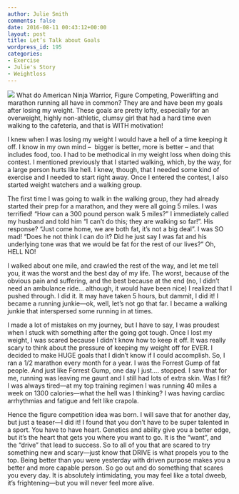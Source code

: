 ```yaml
---
author: Julie Smith
comments: false
date: 2016-08-11 00:43:12+00:00
layout: post
title: Let’s Talk about Goals
wordpress_id: 195
categories:
- Exercise
- Julie's Story
- Weightloss
---
```


![](http://www.aim4strength.com/wp-content/uploads/2016/08/lets-talk-about-goals-blog-01.jpg) What do American Ninja Warrior, Figure Competing, Powerlifting and marathon running all have in common? They are and have been my goals after losing my weight. These goals are pretty lofty, especially for an overweight, highly non-athletic, clumsy girl that had a hard time even walking to the cafeteria, and that is WITH motivation!

I knew when I was losing my weight I would have a hell of a time keeping it off. I know in my own mind –  bigger is better, more is better – and that includes food, too. I had to be methodical in my weight loss when doing this contest. I mentioned previously that I started walking, which, by the way, for a large person hurts like hell. I knew, though, that I needed some kind of exercise and I needed to start right away. Once I entered the contest, I also started weight watchers and a walking group.

The first time I was going to walk in the walking group, they had already started their prep for a marathon, and they were all going 5 miles. I was terrified! “How can a 300 pound person walk 5 miles?” I immediately called my husband and told him “I can’t do this; they are walking so far!”. His response? “Just come home, we are both fat, it’s not a big deal”. I was SO mad! “Does he not think I can do it? Did he just say I was fat and his underlying tone was that we would be fat for the rest of our lives?” Oh, HELL NO!

I walked about one mile, and crawled the rest of the way, and let me tell you, it was the worst and the best day of my life. The worst, because of the obvious pain and suffering, and the best because at the end (no, I didn’t need an ambulance ride… although, it would have been nice) I realized that I pushed through. I did it. It may have taken 5 hours, but dammit, I did it! I became a running junkie—ok, well, let’s not go that far. I became a walking junkie that interspersed some running in at times.

I made a lot of mistakes on my journey, but I have to say, I was proudest when I stuck with something after the going got tough. Once I lost my weight, I was scared because I didn’t know how to keep it off. It was really scary to think about the pressure of keeping my weight off for EVER. I decided to make HUGE goals that I didn’t know if I could accomplish. So, I ran a 1/2 marathon every month for a year. I was the Forrest Gump of fat people. And just like Forrest Gump, one day I just…. stopped. I saw that for me, running was leaving me gaunt and I still had lots of extra skin. Was I fit? I was always tired—at my top training regimen I was running 40 miles a week on 1300 calories—what the hell was I thinking? I was having cardiac arrhythmias and fatigue and felt like crapola.

Hence the figure competition idea was born. I will save that for another day, but just a teaser—I did it! I found that you don’t have to be super talented in a sport. You have to have heart. Genetics and ability give you a better edge, but it’s the heart that gets you where you want to go. It is the “want”, and the “drive” that lead to success. So to all of you that are scared to try something new and scary—just know that DRIVE is what propels you to the top. Being better than you were yesterday with driven purpose makes you a better and more capable person. So go out and do something that scares you every day. It is absolutely intimidating, you may feel like a total dweeb, it’s frightening—but you will never feel more alive.
